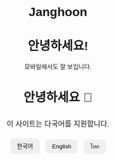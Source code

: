 # Janghoon
<!DOCTYPE html>
<html lang="ko">
<head><meta charset="UTF-8"><meta name="viewport" content="width=device-width, initial-scale=1.0"><title>내 첫 사이트</title></head>
<body><h1>안녕하세요!</h1><p>모바일에서도 잘 보입니다.</p></body>
</html>
<!DOCTYPE html>
<html lang="ko">
<head>
  <meta charset="UTF-8">
  <meta name="viewport" content="width=device-width, initial-scale=1.0">
  <title>다국어 지원 사이트</title>
  <style>
    body { font-family: sans-serif; text-align: center; padding: 40px; }
    .lang-btn { margin: 5px; padding: 8px 15px; border: none; border-radius: 6px; cursor: pointer; }
    .lang-btn:hover { opacity: 0.8; }
    #content { margin-top: 30px; font-size: 1.2em; }
  </style>
</head>
<body>
  <h1 id="title">안녕하세요 👋</h1>
  <p id="content">이 사이트는 다국어를 지원합니다.</p>

  <!-- 언어 선택 버튼 -->
  <div>
    <button class="lang-btn" onclick="setLang('ko')">한국어</button>
    <button class="lang-btn" onclick="setLang('en')">English</button>
    <button class="lang-btn" onclick="setLang('th')">ไทย</button>
  </div>

  <script>
    const translations = {
      ko: {
        title: "안녕하세요 👋",
        content: "이 사이트는 다국어를 지원합니다."
      },
      en: {
        title: "Hello 👋",
        content: "This site supports multiple languages."
      },
      th: {
        title: "สวัสดีครับ 👋",
        content: "เว็บไซต์นี้รองรับหลายภาษา"
      }
    };

    function setLang(lang) {
      document.getElementById("title").innerText = translations[lang].title;
      document.getElementById("content").innerText = translations[lang].content;
    }
  </script>
</body>
</html>
